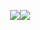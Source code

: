 
<p align="center">
<img src=https://idkhonesltyu.carrd.co/assets/images/image07.png?v=d217539d
  
   ![](https://komarev.com/ghpvc/?username=ashswagin&color=959FC3) 
   
   
 </p>
<p align="center">
<img 

  


